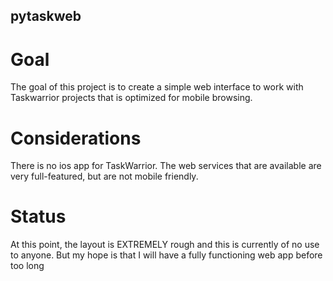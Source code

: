 pytaskweb
---

Goal
====

The goal of this project is to create a simple web interface to work with
Taskwarrior projects that is optimized for mobile browsing.

Considerations
==============

There is no ios app for TaskWarrior.
The web services that are available are very full-featured, but are not mobile
friendly.

Status
======

At this point, the layout is EXTREMELY rough and this is currently of no use to
anyone.  But my hope is that I will have a fully functioning web app before too
long
